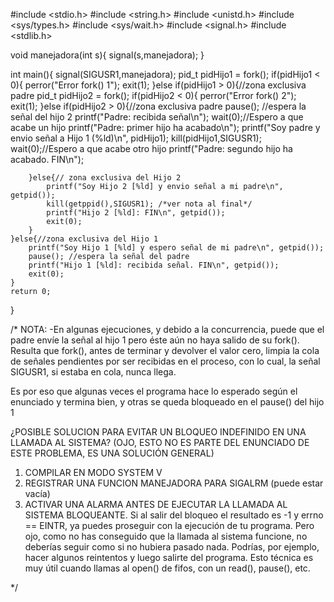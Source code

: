 #include <stdio.h>
#include <string.h>
#include <unistd.h>
#include <sys/types.h>
#include <sys/wait.h>
#include <signal.h>
#include <stdlib.h>
 
void manejadora(int s){
    signal(s,manejadora);
} 

int main(){
    signal(SIGUSR1,manejadora);
    pid_t pidHijo1 = fork();
    if(pidHijo1 < 0){
        perror("Error fork() 1");
        exit(1);
    }else if(pidHijo1 > 0){//zona exclusiva padre
        pid_t pidHijo2 = fork();
        if(pidHijo2 < 0){
            perror("Error fork() 2");
            exit(1);
        }else if(pidHijo2 > 0){//zona exclusiva padre
            pause(); //espera la señal del hijo 2
            printf("Padre: recibida señal\n");
            wait(0);//Espero a que acabe un hijo
            printf("Padre: primer hijo ha acabado\n");
            printf("Soy padre y envio señal a Hijo 1 (%ld)\n", pidHijo1);
            kill(pidHijo1,SIGUSR1);
            wait(0);//Espero a que acabe otro hijo
            printf("Padre: segundo hijo ha acabado. FIN\n");
       
        }else{// zona exclusiva del Hijo 2
            printf("Soy Hijo 2 [%ld] y envio señal a mi padre\n", getpid());
            kill(getppid(),SIGUSR1); /*ver nota al final*/
            printf("Hijo 2 [%ld]: FIN\n", getpid());
            exit(0);
        }
    }else{//zona exclusiva del Hijo 1	
        printf("Soy Hijo 1 [%ld] y espero señal de mi padre\n", getpid());
        pause(); //espera la señal del padre
        printf("Hijo 1 [%ld]: recibida señal. FIN\n", getpid());
        exit(0);
    }
    return 0;
}

/* NOTA:
-En algunas ejecuciones, y debido a la concurrencia,
puede que el padre envíe la señal al hijo 1 pero éste aún no haya
salido de su fork(). Resulta que fork(), antes de terminar y devolver
el valor cero, limpia la cola de señales pendientes por ser recibidas
en el proceso, con lo cual, la señal SIGUSR1, si estaba en cola, nunca llega.

Es por eso que algunas veces el programa hace lo esperado según
el enunciado y termina bien, y otras se queda bloqueado en el pause() 
del hijo 1

¿POSIBLE SOLUCION PARA EVITAR UN BLOQUEO INDEFINIDO EN UNA LLAMADA AL SISTEMA? 
(OJO, ESTO NO ES PARTE DEL ENUNCIADO DE ESTE PROBLEMA, ES UNA SOLUCIÓN GENERAL)

1) COMPILAR EN MODO SYSTEM V
2) REGISTRAR UNA FUNCION MANEJADORA PARA SIGALRM (puede estar vacía)
3) ACTIVAR UNA ALARMA ANTES DE EJECUTAR LA LLAMADA AL SISTEMA BLOQUEANTE. 
Si al salir del bloqueo el resultado es -1 y errno == EINTR, ya puedes proseguir
con la ejecución de tu programa. Pero ojo, como no has conseguido que la llamada
al sistema funcione, no deberías seguir como si no hubiera pasado nada. Podrías,
por ejemplo, hacer algunos reintentos y luego salirte del programa. 
Esto técnica es muy útil cuando llamas al open() de fifos, con un read(), pause(), etc.

*/

